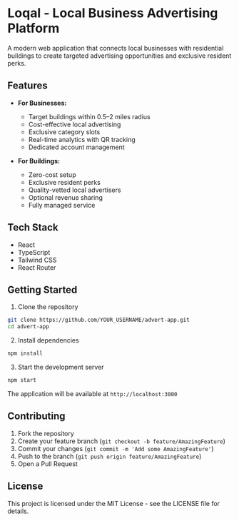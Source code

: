 # Loqal - Local Business Advertising Platform

A modern web application that connects local businesses with residential buildings to create targeted advertising opportunities and exclusive resident perks.

## Features

- **For Businesses:**
  - Target buildings within 0.5–2 miles radius
  - Cost-effective local advertising
  - Exclusive category slots
  - Real-time analytics with QR tracking
  - Dedicated account management

- **For Buildings:**
  - Zero-cost setup
  - Exclusive resident perks
  - Quality-vetted local advertisers
  - Optional revenue sharing
  - Fully managed service

## Tech Stack

- React
- TypeScript
- Tailwind CSS
- React Router

## Getting Started

1. Clone the repository
```bash
git clone https://github.com/YOUR_USERNAME/advert-app.git
cd advert-app
```

2. Install dependencies
```bash
npm install
```

3. Start the development server
```bash
npm start
```

The application will be available at `http://localhost:3000`

## Contributing

1. Fork the repository
2. Create your feature branch (`git checkout -b feature/AmazingFeature`)
3. Commit your changes (`git commit -m 'Add some AmazingFeature'`)
4. Push to the branch (`git push origin feature/AmazingFeature`)
5. Open a Pull Request

## License

This project is licensed under the MIT License - see the LICENSE file for details. 
